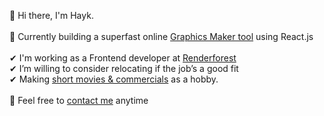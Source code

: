 👋 Hi there, I'm Hayk. <br>
<br>
🚀 Currently building a superfast online [Graphics Maker tool](https://www.renderforest.com/graphics?orderBy=newest&limit=36) using React.js <br>
<br>
✔ I'm working as a Frontend developer at [Renderforest](https://www.renderforest.com/) <br>
✔ I’m willing to consider relocating if the job’s a good fit <br>
✔ Making [short movies & commercials](https://www.youtube.com/c/CarspotArmenia) as a hobby. <br>
<br>
📩 Feel free to [contact me](https://www.linkedin.com/in/hayk-front) anytime



